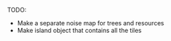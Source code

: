 TODO:

-   Make a separate noise map for trees and resources
-   Make island object that contains all the tiles
